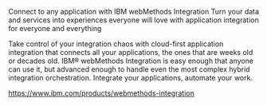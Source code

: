 Connect to any application with IBM webMethods Integration
Turn your data and services into experiences everyone will love with application integration for everyone and everything


Take control of your integration chaos with cloud-first application integration that connects all your applications, the ones that are weeks old or decades old. IBM® webMethods Integration is easy enough that anyone can use it, but advanced enough to handle even the most complex hybrid integration orchestration. Integrate your applications, automate your work. 

https://www.ibm.com/products/webmethods-integration

